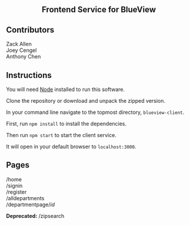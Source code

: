 <h2 align="center">Frontend Service for BlueView</h2>

## Contributors

Zack Allen  
Joey Cengel  
Anthony Chen  

## Instructions

You will need [Node](https://nodejs.org/en/download/) installed to run this software.

Clone the repository or download and unpack the zipped version.

In your command line navigate to the topmost directory, `blueview-client`.

First, run `npm install` to install the dependencies.

Then run `npm start` to start the client service.

It will open in your default browser to `localhost:3000`.

## Pages

/home  
/signin  
/register  
/alldepartments  
/departmentpage/*id*

**Deprecated:**
/zipsearch
